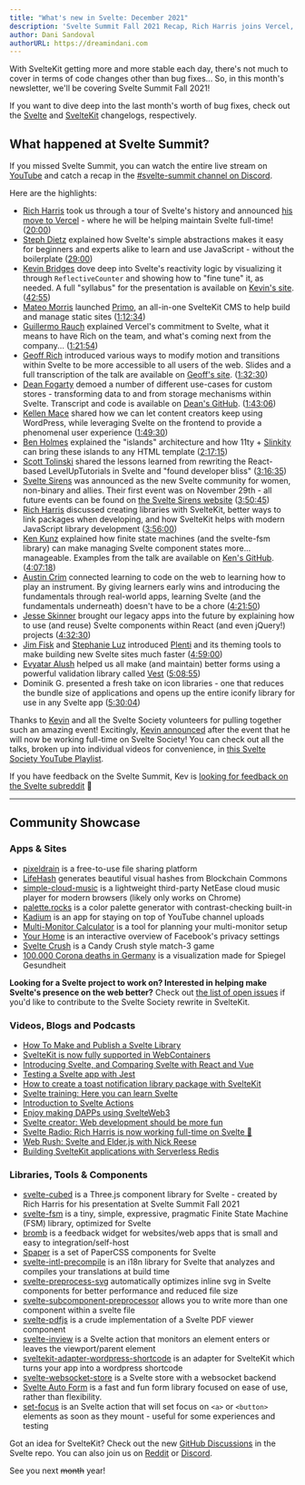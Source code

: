 ```yaml
---
title: "What's new in Svelte: December 2021"
description: 'Svelte Summit Fall 2021 Recap, Rich Harris joins Vercel, and Kevin goes full-time on Svelte Society'
author: Dani Sandoval
authorURL: https://dreamindani.com
---
```


With SvelteKit getting more and more stable each day, there's not much to cover in terms of code changes other than bug fixes... So, in this month's newsletter, we'll be covering Svelte Summit Fall 2021!

If you want to dive deep into the last month's worth of bug fixes, check out the [Svelte](https://github.com/sveltejs/svelte/blob/master/CHANGELOG.md) and [SvelteKit](https://github.com/sveltejs/kit/blob/master/packages/kit/CHANGELOG.md) changelogs, respectively.

## What happened at Svelte Summit?

If you missed Svelte Summit, you can watch the entire live stream on [YouTube](https://www.youtube.com/watch?v=1Df-9EKvZr0) and catch a recap in the [#svelte-summit channel on Discord](https://discord.gg/YmHcdnhu).

Here are the highlights:

- [Rich Harris](https://twitter.com/rich_harris) took us through a tour of Svelte's history and announced [his move to Vercel](https://vercel.com/blog/vercel-welcomes-rich-harris-creator-of-svelte) - where he will be helping maintain Svelte full-time! ([20:00](https://www.youtube.com/watch?v=1Df-9EKvZr0&t=1200s))
- [Steph Dietz](https://twitter.com/steph_dietz_) explained how Svelte's simple abstractions makes it easy for beginners and experts alike to learn and use JavaScript - without the boilerplate ([29:00](https://www.youtube.com/watch?v=1Df-9EKvZr0&t=1740s))
- [Kevin Bridges](https://twitter.com/kevinast) dove deep into Svelte's reactivity logic by visualizing it through `ReflectiveCounter` and showing how to "fine tune" it, as needed. A full "syllabus" for the presentation is available on [Kevin's site](https://wiibridges.com/presentations/ResponsiveSvelte/). ([42:55](https://www.youtube.com/watch?v=1Df-9EKvZr0&t=2575s))
- [Mateo Morris](https://twitter.com/_mateomorris) launched [Primo](https://primo.af/), an all-in-one SvelteKit CMS to help build and manage static sites ([1:12:34](https://www.youtube.com/watch?v=1Df-9EKvZr0&t=4354s))
- [Guillermo Rauch](https://vercel.com/about/rauchg) explained Vercel's commitment to Svelte, what it means to have Rich on the team, and what's coming next from the company... ([1:21:54](https://www.youtube.com/watch?v=1Df-9EKvZr0&t=4914s))
- [Geoff Rich](https://twitter.com/geoffrich_) introduced various ways to modify motion and transitions within Svelte to be more accessible to all users of the web. Slides and a full transcription of the talk are available on [Geoff's site](https://geoffrich.net/posts/svelte-summit-2021/). ([1:32:30](https://www.youtube.com/watch?v=1Df-9EKvZr0&t=5550s))
- [Dean Fogarty](https://df.id.au/) demoed a number of different use-cases for custom stores - transforming data to and from storage mechanisms within Svelte. Transcript and code is available on [Dean's GitHub](https://github.com/angrytongan/svelte-summit-2021). ([1:43:06](https://www.youtube.com/watch?v=1Df-9EKvZr0&t=6186s))
- [Kellen Mace](https://twitter.com/kellenmace) shared how we can let content creators keep using WordPress, while leveraging Svelte on the frontend to provide a phenomenal user experience ([1:49:30](https://www.youtube.com/watch?v=1Df-9EKvZr0&t=6570ss))
- [Ben Holmes](https://twitter.com/bholmesdev) explained the "islands" architecture and how 11ty + [Slinkity](https://slinkity.dev/) can bring these islands to any HTML template ([2:17:15](https://www.youtube.com/watch?v=1Df-9EKvZr0&t=8235s))
- [Scott Tolinski](https://twitter.com/stolinski) shared the lessons learned from rewriting the React-based LevelUpTutorials in Svelte and "found developer bliss" ([3:16:35](https://www.youtube.com/watch?v=1Df-9EKvZr0&t=11795s))
- [Svelte Sirens](https://sveltesirens.dev) was announced as the new Svelte community for women, non-binary and allies. Their first event was on November 29th - all future events can be found on [the Svelte Sirens website](https://sveltesirens.dev/events) ([3:50:45](https://www.youtube.com/watch?v=1Df-9EKvZr0&t=13845s))
- [Rich Harris](https://twitter.com/rich_harris) discussed creating libraries with SvelteKit, better ways to link packages when developing, and how SvelteKit helps with modern JavaScript library development ([3:56:00](https://www.youtube.com/watch?v=1Df-9EKvZr0&t=14160s))
- [Ken Kunz](https://twitter.com/kennethkunz) explained how finite state machines (and the svelte-fsm library) can make managing Svelte component states more... manageable. Examples from the talk are available on [Ken's GitHub](https://github.com/kenkunz/svelte-fsm/wiki/Examples). ([4:07:18](https://www.youtube.com/watch?v=1Df-9EKvZr0&t=14838s))
- [Austin Crim](https://twitter.com/crim_codes) connected learning to code on the web to learning how to play an instrument. By giving learners early wins and introducing the fundamentals through real-world apps, learning Svelte (and the fundamentals underneath) doesn't have to be a chore ([4:21:50](https://www.youtube.com/watch?v=1Df-9EKvZr0&t=15710s))
- [Jesse Skinner](https://twitter.com/JesseSkinner) brought our legacy apps into the future by explaining how to use (and reuse) Svelte components within React (and even jQuery!) projects ([4:32:30](https://www.youtube.com/watch?v=1Df-9EKvZr0&t=16350s))
- [Jim Fisk](https://twitter.com/jimafisk) and [Stephanie Luz](https://stephanie-luz.medium.com/) introduced [Plenti](https://plenti.co/) and its theming tools to make building new Svelte sites much faster ([4:59:00](https://www.youtube.com/watch?v=1Df-9EKvZr0&t=17940s))
- [Evyatar Alush](https://twitter.com/evyataral) helped us all make (and maintain) better forms using a powerful validation library called [Vest](https://github.com/ealush/vest) ([5:08:55](https://www.youtube.com/watch?v=1Df-9EKvZr0&t=18535s))
- Dominik G. presented a fresh take on icon libraries - one that reduces the bundle size of applications and opens up the entire iconify library for use in any Svelte app ([5:30:04](https://www.youtube.com/watch?v=1Df-9EKvZr0&t=19804s))

Thanks to [Kevin](https://twitter.com/kevmodrome) and all the Svelte Society volunteers for pulling together such an amazing event! Excitingly, [Kevin announced](https://twitter.com/kevmodrome/status/1463151477174714373) after the event that he will now be working full-time on Svelte Society! You can check out all the talks, broken up into individual videos for convenience, in [this Svelte Society YouTube Playlist](https://www.youtube.com/playlist?list=PL8bMgX1kyZTg2bI9IOMgfBc8lrU3v2itt).

If you have feedback on the Svelte Summit, Kev is [looking for feedback on the Svelte subreddit](https://www.reddit.com/r/sveltejs/comments/qzgo3k/svelte_summit_feedback/) 👀

---

## Community Showcase

### Apps & Sites

- [pixeldrain](https://github.com/Fornaxian/pixeldrain_web) is a free-to-use file sharing platform
- [LifeHash](http://lifehash.info/) generates beautiful visual hashes from Blockchain Commons
- [simple-cloud-music](https://github.com/dufu1991/simple-cloud-music) is a lightweight third-party NetEase cloud music player for modern browsers (likely only works on Chrome)
- [palette.rocks](https://palette.rocks/) is a color palette generator with contrast-checking built-in
- [Kadium](https://github.com/probablykasper/kadium) is an app for staying on top of YouTube channel uploads
- [Multi-Monitor Calculator](https://multimonitorcalculator.com/) is a tool for planning your multi-monitor setup
- [Your Home](https://yourhome.fb.com/) is an interactive overview of Facebook's privacy settings
- [Svelte Crush](https://svelte-crush.netlify.app/) is a Candy Crush style match-3 game
- [100.000 Corona deaths in Germany](https://twitter.com/h_i_g_s_c_h/status/1463767113563353089?s=20) is a visualization made for Spiegel Gesundheit

**Looking for a Svelte project to work on? Interested in helping make Svelte's presence on the web better?** Check out [the list of open issues](https://github.com/svelte-society/sveltesociety-2021/issues) if you'd like to contribute to the Svelte Society rewrite in SvelteKit.

### Videos, Blogs and Podcasts

- [How To Make and Publish a Svelte Library](https://www.youtube.com/watch?v=_TymiadmPrc)
- [SvelteKit is now fully supported in WebContainers](https://blog.stackblitz.com/posts/sveltekit-supported-in-webcontainers/)
- [Introducing Svelte, and Comparing Svelte with React and Vue](https://joshcollinsworth.com/blog/introducing-svelte-comparing-with-react-vue)
- [Testing a Svelte app with Jest](https://www.roboleary.net/2021/11/18/svelte-app-testing-jest.html)
- [How to create a toast notification library package with SvelteKit](https://www.sarcevic.dev/blog/toasting-in-svelte)
- [Svelte training: Here you can learn Svelte](https://sustainablewww.org/principles/svelte-training-here-you-can-learn-svelte)
- [Introduction to Svelte Actions](https://blog.logrocket.com/svelte-actions-introduction/)
- [Enjoy making DAPPs using SvelteWeb3](https://chiuzon.medium.com/enjoy-making-dapps-using-svelteweb3-b78dfea1d902)
- [Svelte creator: Web development should be more fun](https://www.infoworld.com/article/3639521/svelte-creator-web-development-should-be-more-fun.html)
- [Svelte Radio: Rich Harris is now working full-time on Svelte 🤯](https://share.transistor.fm/s/d9b04961)
- [Web Rush: Svelte and Elder.js with Nick Reese](https://webrush.io/episodes/episode-158-svelte-and-elderjs-with-nick-reese)
- [Building SvelteKit applications with Serverless Redis](https://blog.upstash.com/svelte-with-serverless-redis)

### Libraries, Tools & Components

- [svelte-cubed](https://github.com/Rich-Harris/svelte-cubed) is a Three.js component library for Svelte - created by Rich Harris for his presentation at Svelte Summit Fall 2021
- [svelte-fsm](https://github.com/kenkunz/svelte-fsm) is a tiny, simple, expressive, pragmatic Finite State Machine (FSM) library, optimized for Svelte
- [bromb](https://github.com/samuelstroschein/bromb) is a feedback widget for websites/web apps that is small and easy to integration/self-host
- [Spaper](https://github.com/Oli8/spaper) is a set of PaperCSS components for Svelte
- [svelte-intl-precompile](https://github.com/cibernox/svelte-intl-precompile) is an i18n library for Svelte that analyzes and compiles your translations at build time
- [svelte-preprocess-svg](https://github.com/svitejs/svelte-preprocess-svg) automatically optimizes inline svg in Svelte components for better performance and reduced file size
- [svelte-subcomponent-preprocessor](https://github.com/srmullen/svelte-subcomponent-preprocessor) allows you to write more than one component within a svelte file
- [svelte-pdfjs](https://github.com/gtm-nayan/svelte-pdfjs) is a crude implementation of a Svelte PDF viewer component
- [svelte-inview](https://github.com/maciekgrzybek/svelte-inview) is a Svelte action that monitors an element enters or leaves the viewport/parent element
- [sveltekit-adapter-wordpress-shortcode](https://github.com/tomatrow/sveltekit-adapter-wordpress-shortcode) is an adapter for SvelteKit which turns your app into a wordpress shortcode
- [svelte-websocket-store](https://github.com/arlac77/svelte-websocket-store) is a Svelte store with a websocket backend
- [Svelte Auto Form](https://github.com/leveluptuts/auto-form) is a fast and fun form library focused on ease of use, rather than flexibility.
- [set-focus](https://www.npmjs.com/package/@svackages/set-focus) is an Svelte action that will set focus on `<a>` or `<button>` elements as soon as they mount - useful for some experiences and testing

Got an idea for SvelteKit? Check out the new [GitHub Discussions](https://github.com/sveltejs/kit/discussions) in the Svelte repo. You can also join us on [Reddit](https://www.reddit.com/r/sveltejs/) or [Discord](https://discord.com/invite/yy75DKs).

See you next ~~month~~ year!

